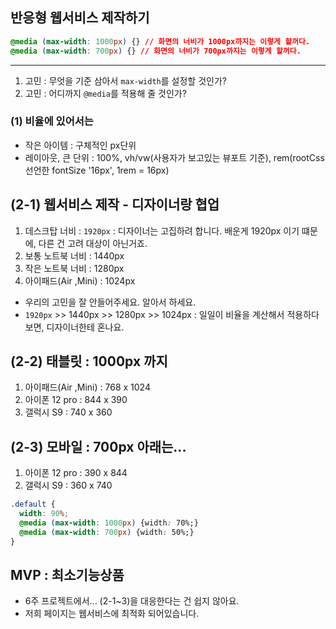 ## 반응형 웹서비스 제작하기 

```css
@media (max-width: 1000px) {} // 화면의 너비가 1000px까지는 이렇게 할꺼다. 
@media (max-width: 700px) {} // 화면의 너비가 700px까지는 이렇게 할꺼다. 
```
---
1. 고민 : 무엇을 기준 삼아서 `max-width`를 설정할 것인가?
2. 고민 : 어디까지 `@media`를 적용해 줄 것인가? 

### (1) 비율에 있어서는 
- 작은 아이템 : 구체적인 px단위
- 레이아웃, 큰 단위 : 100%, vh/vw(사용자가 보고있는 뷰포트 기준), rem(rootCss 선언한 fontSize '16px', 1rem = 16px) 

## (2-1) 웹서비스 제작 - 디자이너랑 협업 
1. 데스크탑 너비 : `1920px` : 디자이너는 고집하려 합니다. 배운게 1920px 이기 떄문에, 다른 건 고려 대상이 아닌거죠. 
2. 보통 노트북 너비 : 1440px 
3. 작은 노트북 너비 : 1280px
4. 아이패드(Air ,Mini) : 1024px

- 우리의 고민을 잘 안들어주세요. 알아서 하세요. 
- `1920px` >> 1440px >> 1280px >> 1024px : 일일이 비율을 계산해서 적용하다보면, 디자이너한테 혼나요. 

## (2-2) 태블릿 : 1000px 까지 
1. 아이패드(Air ,Mini) : 768 x 1024
2. 아이폰 12 pro : 844 x 390
3. 갤럭시 S9 :	 740 x 360

## (2-3) 모바일 : 700px 아래는...
1. 아이폰 12 pro : 390 x 844 
2. 갤럭시 S9 : 360 x 740

```css
.default {
  width: 90%;
  @media (max-width: 1000px) {width: 70%;}
  @media (max-width: 700px) {width: 50%;}
}
```

## MVP : 최소기능상품 
- 6주 프로젝트에서... (2-1~3)을 대응한다는 건 쉽지 않아요. 
- 저희 페이지는 웹서비스에 최적화 되어있습니다. 
